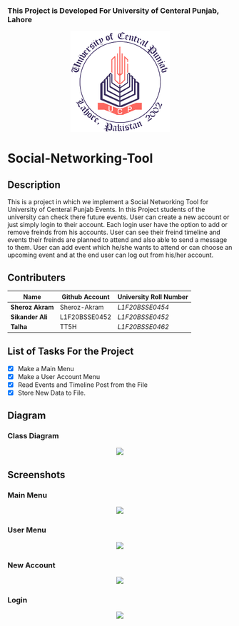### This Project is Developed For University of Centeral Punjab, Lahore
<p align="center">
  <img src="./Screenshots/UCP-LOGO.png">
</p>

# Social-Networking-Tool
## Description
This is a project in which we implement a Social Networking Tool for University of Centeral Punjab Events. In this Project students of the university can check there future events. User can create a new account or just simply login to their account. Each login user have the option to add or remove freinds from his accounts. User can see their freind timeline and events their freinds are planned to attend and also able to send a message to them. User can add event which he/she wants to attend or can choose an upcoming event and at the end user can log out from his/her account.

## Contributers
| Name | Github Account | University Roll Number |
|------|--------------|------------------------|
| **Sheroz Akram** | Sheroz-Akram | _L1F20BSSE0454_ |
| **Sikander Ali** | L1F20BSSE0452 | _L1F20BSSE0452_ |
| **Talha** |  TT5H  | _L1F20BSSE0462_ |


## List of Tasks For the Project
- [x] Make a Main Menu
- [x] Make a User Account Menu
- [x] Read Events and Timeline Post from the File
- [x] Store New Data to File.

## Diagram
<h3>Class Diagram</h3>
<p align="center">
  <img src="https://github.com/akramshehroz0/Social-Networking-Tool/blob/main/Documents/Diagram/ClassDiagram.PNG">
</p>

## Screenshots
<h3>Main Menu</h3>
<p align="center">
  <img src="https://github.com/akramshehroz0/Social-Networking-Tool/blob/main/Screenshots/MainMenu.PNG">
</p>
<h3>User Menu</h3>
<p align="center">
  <img src="https://github.com/akramshehroz0/Social-Networking-Tool/blob/main/Screenshots/UserMenu.PNG">
</p>
<h3>New Account</h3>
<p align="center">
  <img src="https://github.com/akramshehroz0/Social-Networking-Tool/blob/main/Screenshots/NewAccount.png">
</p>
<h3>Login</h3>
<p align="center">
  <img src="https://github.com/akramshehroz0/Social-Networking-Tool/blob/main/Screenshots/Login.PNG">
</p>
